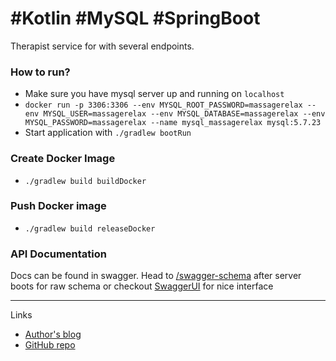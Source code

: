 #Kotlin #MySQL #SpringBoot 
=============


Therapist service for with several endpoints.


### How to run?

* Make sure you have mysql server up and running on `localhost`
* `docker run -p 3306:3306 --env MYSQL_ROOT_PASSWORD=massagerelax --env MYSQL_USER=massagerelax --env MYSQL_DATABASE=massagerelax --env MYSQL_PASSWORD=massagerelax --name mysql_massagerelax mysql:5.7.23 `
* Start application with `./gradlew bootRun`

### Create Docker Image
* `./gradlew build buildDocker`

### Push Docker image
* `./gradlew build releaseDocker`

### API Documentation

Docs can be found in swagger. Head to [/swagger-schema](http://localhost:8081/swagger-schema)
after server boots for raw schema or checkout [SwaggerUI](http://localhost:8081/swagger-ui.html) for nice interface

-------------

Links
* [Author's blog](http://martin--mueller.com)
* [GitHub repo](https://github.com/mmuller88/massagerelax-therapist)

